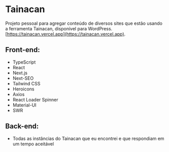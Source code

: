 # Tainacan

Projeto pessoal para agregar conteúdo de diversos sites que estão usando a ferramenta Tainacan, disponível para WordPress.
[https://tainacan.vercel.app](https://tainacan.vercel.app).

## Front-end:

- TypeScript
- React
- Next.js
- Next-SEO
- Tailwind CSS
- Heroicons
- Axios
- React Loader Spinner
- Material-UI
- SWR

## Back-end:

- Todas as instâncias do Tainacan que eu encontrei e que respondiam em um tempo aceitável
